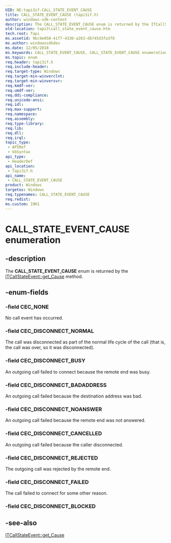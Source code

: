 ```yaml
---
UID: NE:tapi3if.CALL_STATE_EVENT_CAUSE
title: CALL_STATE_EVENT_CAUSE (tapi3if.h)
author: windows-sdk-content
description: The CALL_STATE_EVENT_CAUSE enum is returned by the ITCallStateEvent::get_Cause method.
old-location: tapi3\call_state_event_cause.htm
tech.root: Tapi
ms.assetid: 9bc9e050-41f7-4330-a263-db745d3fa3f8
ms.author: windowssdkdev
ms.date: 12/05/2018
ms.keywords: CALL_STATE_EVENT_CAUSE, CALL_STATE_EVENT_CAUSE enumeration [TAPI 2.2], CEC_DISCONNECT_BADADDRESS, CEC_DISCONNECT_BUSY, CEC_DISCONNECT_CANCELLED, CEC_DISCONNECT_FAILED, CEC_DISCONNECT_NOANSWER, CEC_DISCONNECT_NORMAL, CEC_DISCONNECT_REJECTED, CEC_NONE, _tapi3_call_state_event_cause, tapi3.call_state_event_cause, tapi3if/CALL_STATE_EVENT_CAUSE, tapi3if/CEC_DISCONNECT_BADADDRESS, tapi3if/CEC_DISCONNECT_BUSY, tapi3if/CEC_DISCONNECT_CANCELLED, tapi3if/CEC_DISCONNECT_FAILED, tapi3if/CEC_DISCONNECT_NOANSWER, tapi3if/CEC_DISCONNECT_NORMAL, tapi3if/CEC_DISCONNECT_REJECTED, tapi3if/CEC_NONE
ms.topic: enum
req.header: tapi3if.h
req.include-header: 
req.target-type: Windows
req.target-min-winverclnt: 
req.target-min-winversvr: 
req.kmdf-ver: 
req.umdf-ver: 
req.ddi-compliance: 
req.unicode-ansi: 
req.idl: 
req.max-support: 
req.namespace: 
req.assembly: 
req.type-library: 
req.lib: 
req.dll: 
req.irql: 
topic_type:
 - APIRef
 - kbSyntax
api_type:
 - HeaderDef
api_location:
 - Tapi3if.h
api_name:
 - CALL_STATE_EVENT_CAUSE
product: Windows
targetos: Windows
req.typenames: CALL_STATE_EVENT_CAUSE
req.redist: 
ms.custom: 19H1
---
```


# CALL_STATE_EVENT_CAUSE enumeration


## -description


The 
<b>CALL_STATE_EVENT_CAUSE</b> enum is returned by the 
<a href="https://msdn.microsoft.com/e3a4b985-1c0f-4e93-a965-c61c9c0ab10d">ITCallStateEvent::get_Cause</a> method.


## -enum-fields




### -field CEC_NONE

No call event has occurred.


### -field CEC_DISCONNECT_NORMAL

The call was disconnected as part of the normal life cycle of the call (that is, the call was over, so it was disconnected).


### -field CEC_DISCONNECT_BUSY

An outgoing call failed to connect because the remote end was busy.


### -field CEC_DISCONNECT_BADADDRESS

An outgoing call failed because the destination address was bad.


### -field CEC_DISCONNECT_NOANSWER

An outgoing call failed because the remote end was not answered.


### -field CEC_DISCONNECT_CANCELLED

An outgoing call failed because the caller disconnected.


### -field CEC_DISCONNECT_REJECTED

The outgoing call was rejected by the remote end.


### -field CEC_DISCONNECT_FAILED

The call failed to connect for some other reason.


### -field CEC_DISCONNECT_BLOCKED




## -see-also




<a href="https://msdn.microsoft.com/e3a4b985-1c0f-4e93-a965-c61c9c0ab10d">ITCallStateEvent::get_Cause</a>
 

 

